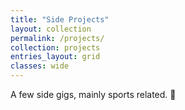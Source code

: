 ```yaml
---
title: "Side Projects"
layout: collection
permalink: /projects/
collection: projects
entries_layout: grid
classes: wide
---
```


A few side gigs, mainly sports related. :juggling_person: